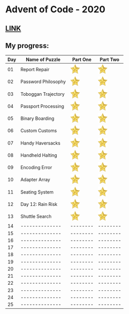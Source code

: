 # Advent of Code - 2020
[LINK](https://adventofcode.com/)
---
## My progress:

| Day | Name of Puzzle | Part One | Part Two |
| --- | -------------- | -------- | -------- |
| 01  | Report Repair  | <img src="./star.png" alt="star" width="30" height="30"> | <img src="./star.png" alt="star" width="30" height="30"> |
| 02  | Password Philosophy | <img src="./star.png" alt="star" width="30" height="30"> | <img src="./star.png" alt="star" width="30" height="30"> |
| 03  | Toboggan Trajectory | <img src="./star.png" alt="star" width="30" height="30"> | <img src="./star.png" alt="star" width="30" height="30"> |
| 04  | Passport Processing | <img src="./star.png" alt="star" width="30" height="30"> | <img src="./star.png" alt="star" width="30" height="30"> |
| 05  | Binary Boarding | <img src="./star.png" alt="star" width="30" height="30"> | <img src="./star.png" alt="star" width="30" height="30"> |
| 06  | Custom Customs | <img src="./star.png" alt="star" width="30" height="30"> | <img src="./star.png" alt="star" width="30" height="30"> |
| 07  | Handy Haversacks | <img src="./star.png" alt="star" width="30" height="30"> | <img src="./star.png" alt="star" width="30" height="30"> |
| 08  | Handheld Halting | <img src="./star.png" alt="star" width="30" height="30"> | <img src="./star.png" alt="star" width="30" height="30"> |
| 09  | Encoding Error  | <img src="./star.png" alt="star" width="30" height="30"> | <img src="./star.png" alt="star" width="30" height="30"> |
| 10  | Adapter Array | <img src="./star.png" alt="star" width="30" height="30"> | <img src="./star.png" alt="star" width="30" height="30"> |
| 11  | Seating System | <img src="./star.png" alt="star" width="30" height="30"> | <img src="./star.png" alt="star" width="30" height="30"> |
| 12  | Day 12: Rain Risk | <img src="./star.png" alt="star" width="30" height="30"> | <img src="./star.png" alt="star" width="30" height="30"> |
| 13  | Shuttle Search | <img src="./star.png" alt="star" width="30" height="30"> | <img src="./star.png" alt="star" width="30" height="30"> |
| 14  | -------------- | -------- | -------- |
| 15  | -------------- | -------- | -------- |
| 16  | -------------- | -------- | -------- |
| 17  | -------------- | -------- | -------- |
| 18  | -------------- | -------- | -------- |
| 19  | -------------- | -------- | -------- |
| 20  | -------------- | -------- | -------- |
| 21  | -------------- | -------- | -------- |
| 22  | -------------- | -------- | -------- |
| 23  | -------------- | -------- | -------- |
| 24  | -------------- | -------- | -------- |
| 25  | -------------- | -------- | -------- |
